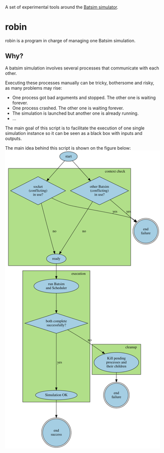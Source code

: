 A set of experimental tools around the
[Batsim simulator](https://github.com/oar-team/batsim).

# robin

robin is a program in charge of managing one Batsim simulation.

## Why?
A batsim simulation involves several processes that communicate with each other.

Executing these processes manually can be tricky, bothersome and risky,
as many problems may rise:
- One process got bad arguments and stopped. The other one is waiting forever.
- One process crashed. The other one is waiting forever.
- The simulation is launched but another one is already running.
- ...

The main goal of this script is to facilitate the execution of one single
simulation instance so it can be seen as a black box with inputs and outputs.

The main idea behind this script is shown on the figure below:  
![robin main idea](doc/automata/smooth2.svg "Robin main idea")
